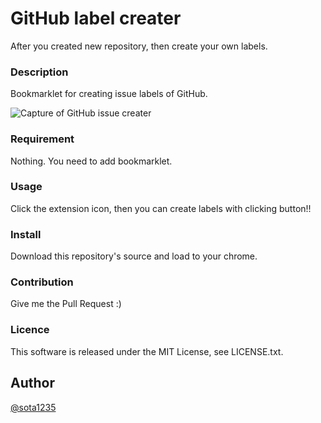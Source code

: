 GitHub label creater
====

After you created new repository, then create your own labels.

### Description

Bookmarklet for creating issue labels of GitHub.

![Capture of GitHub issue creater](https://i.gyazo.com/7f8cc3099c5916762bab35e2be56a236.gif)

### Requirement

Nothing. You need to add bookmarklet.

### Usage

Click the extension icon, then you can create labels with clicking button!!

### Install

Download this repository's source and load to your chrome.

### Contribution

Give me the Pull Request :)

### Licence

This software is released under the MIT License, see LICENSE.txt.

## Author

[@sota1235](https://github.com/sota1235)
